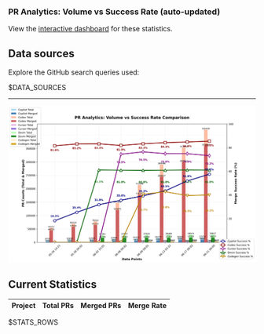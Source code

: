 ### PR Analytics: Volume vs Success Rate (auto-updated)

View the [interactive dashboard](https://aavetis.github.io/ai-pr-watcher/) for these statistics.

## Data sources

Explore the GitHub search queries used:

$DATA_SOURCES

---

![chart](docs/chart.png)

## Current Statistics

| Project | Total PRs | Merged PRs | Merge Rate |
| ------- | --------- | ---------- | ---------- |
$STATS_ROWS
